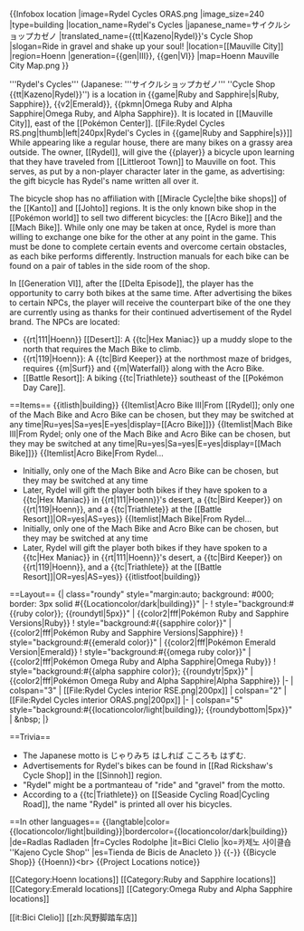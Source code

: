{{Infobox location
|image=Rydel Cycles ORAS.png
|image_size=240
|type=building
|location_name=Rydel's Cycles
|japanese_name=サイクルショップカゼノ
|translated_name={{tt|Kazeno|Rydel}}'s Cycle Shop
|slogan=Ride in gravel and shake up your soul!
|location=[[Mauville City]]
|region=Hoenn
|generation={{gen|III}}, {{gen|VI}}
|map=Hoenn Mauville City Map.png
}}

'''Rydel's Cycles''' (Japanese: '''サイクルショップカゼノ''' ''Cycle Shop {{tt|Kazeno|Rydel}}'') is a location in {{game|Ruby and Sapphire|s|Ruby, Sapphire}}, {{v2|Emerald}}, {{pkmn|Omega Ruby and Alpha Sapphire|Omega Ruby, and Alpha Sapphire}}. It is located in [[Mauville City]], east of the [[Pokémon Center]].
[[File:Rydel Cycles RS.png|thumb|left|240px|Rydel's Cycles in {{game|Ruby and Sapphire|s}}]]
While appearing like a regular house, there are many bikes on a grassy area outside. The owner, [[Rydel]], will give the {{player}} a bicycle upon learning that they have traveled from [[Littleroot Town]] to Mauville on foot. This serves, as put by a non-player character later in the game, as advertising: the gift bicycle has Rydel's name written all over it.

The bicycle shop has no affiliation with [[Miracle Cycle|the bike shops]] of the [[Kanto]] and [[Johto]] regions. It is the only known bike shop in the [[Pokémon world]] to sell two different bicycles: the [[Acro Bike]] and the [[Mach Bike]]. While only one may be taken at once, Rydel is more than willing to exchange one bike for the other at any point in the game. This must be done to complete certain events and overcome certain obstacles, as each bike performs differently. Instruction manuals for each bike can be found on a pair of tables in the side room of the shop.

In [[Generation VI]], after the [[Delta Episode]], the player has the opportunity to carry both bikes at the same time. After advertising the bikes to certain NPCs, the player will receive the counterpart bike of the one they are currently using as thanks for their continued advertisement of the Rydel brand. The NPCs are located:

* {{rt|111|Hoenn}} [[Desert]]: A {{tc|Hex Maniac}} up a muddy slope to the north that requires the Mach Bike to climb.
* {{rt|119|Hoenn}}: A {{tc|Bird Keeper}} at the northmost maze of bridges, requires {{m|Surf}} and {{m|Waterfall}} along with the Acro Bike.
* [[Battle Resort]]: A biking {{tc|Triathlete}} southeast of the [[Pokémon Day Care]].

==Items==
{{itlisth|building}}
{{Itemlist|Acro Bike III|From [[Rydel]]; only one of the Mach Bike and Acro Bike can be chosen, but they may be switched at any time|Ru=yes|Sa=yes|E=yes|display=[[Acro Bike]]}}
{{Itemlist|Mach Bike III|From Rydel; only one of the Mach Bike and Acro Bike can be chosen, but they may be switched at any time|Ru=yes|Sa=yes|E=yes|display=[[Mach Bike]]}}
{{Itemlist|Acro Bike|From Rydel...
* Initially, only one of the Mach Bike and Acro Bike can be chosen, but they may be switched at any time
* Later, Rydel will gift the player both bikes if they have spoken to a {{tc|Hex Maniac}} in {{rt|111|Hoenn}}'s desert, a {{tc|Bird Keeper}} on {{rt|119|Hoenn}}, and a {{tc|Triathlete}} at the [[Battle Resort]]|OR=yes|AS=yes}}
{{Itemlist|Mach Bike|From Rydel...
* Initially, only one of the Mach Bike and Acro Bike can be chosen, but they may be switched at any time
* Later, Rydel will gift the player both bikes if they have spoken to a {{tc|Hex Maniac}} in {{rt|111|Hoenn}}'s desert, a {{tc|Bird Keeper}} on {{rt|119|Hoenn}}, and a {{tc|Triathlete}} at the [[Battle Resort]]|OR=yes|AS=yes}}
{{itlistfoot|building}}

==Layout==
{| class="roundy" style="margin:auto; background: #000; border: 3px solid #{{Locationcolor/dark|building}}"
|-
! style="background:#{{ruby color}}; {{roundytl|5px}}" | {{color2|fff|Pokémon Ruby and Sapphire Versions|Ruby}}
! style="background:#{{sapphire color}}" | {{color2|fff|Pokémon Ruby and Sapphire Versions|Sapphire}}
! style="background:#{{emerald color}}" | {{color2|fff|Pokémon Emerald Version|Emerald}}
! style="background:#{{omega ruby color}}" | {{color2|fff|Pokémon Omega Ruby and Alpha Sapphire|Omega Ruby}}
! style="background:#{{alpha sapphire color}}; {{roundytr|5px}}" | {{color2|fff|Pokémon Omega Ruby and Alpha Sapphire|Alpha Sapphire}}
|-
| colspan="3" | [[File:Rydel Cycles interior RSE.png|200px]]
| colspan="2" | [[File:Rydel Cycles interior ORAS.png|200px]]
|-
| colspan="5" style="background:#{{locationcolor/light|building}}; {{roundybottom|5px}}" | &amp;nbsp;
|}

==Trivia==
* The Japanese motto is じゃりみち はしれば こころも はずむ.
* Advertisements for Rydel's bikes can be found in [[Rad Rickshaw's Cycle Shop]] in the [[Sinnoh]] region.
* "Rydel" might be a portmanteau of "ride" and "gravel" from the motto.
* According to a {{tc|Triathlete}} on [[Seaside Cycling Road|Cycling Road]], the name "Rydel" is printed all over his bicycles.

==In other languages==
{{langtable|color={{locationcolor/light|building}}|bordercolor={{locationcolor/dark|building}}
|de=Radlas Radladen
|fr=Cycles Rodolphe
|it=Bici Clelio
|ko=카제노 사이클숍 ''Kajeno Cycle Shop''
|es=Tienda de Bicis de Anacleto
}}
{{-}}
{{Bicycle Shop}}
{{Hoenn}}&lt;br>
{{Project Locations notice}}

[[Category:Hoenn locations]]
[[Category:Ruby and Sapphire locations]]
[[Category:Emerald locations]]
[[Category:Omega Ruby and Alpha Sapphire locations]]

[[it:Bici Clelio]]
[[zh:风野脚踏车店]]
